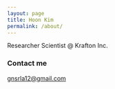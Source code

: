 ```yaml
---
layout: page
title: Hoon Kim
permalink: /about/
---
```


Researcher Scientist @ Krafton Inc.

### Contact me

[gnsrla12@gmail.com](mailto:gnsrla12@gmail.com) 

